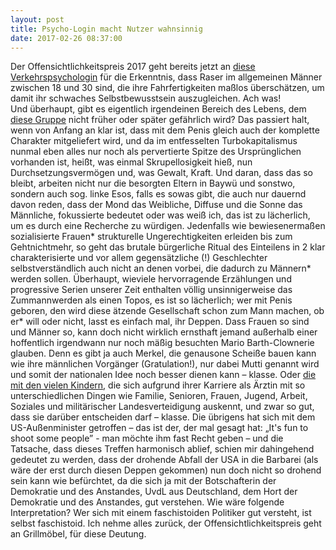 ```yaml
---
layout: post
title: Psycho-Login macht Nutzer wahnsinnig
date: 2017-02-26 08:37:00
---
```


Der Offensichtlichkeitspreis 2017 geht bereits jetzt an [diese Verkehrspsychologin](http://www.tagesspiegel.de/themen/reportage/illegale-autorennen-in-berlin-warum-raser-die-schuld-bei-anderen-suchen/19391760.html) für die Erkenntnis, dass Raser im allgemeinen Männer zwischen 18 und 30 sind, die ihre Fahrfertigkeiten maßlos überschätzen, um damit ihr schwaches Selbstbewusstsein auszugleichen. Ach was!<br>
Und überhaupt, gibt es eigentlich irgendeinen Bereich des Lebens, dem [diese Gruppe](https://www.youtube.com/watch?v=JhGeRWazX34) nicht früher oder später gefährlich wird?
Das passiert halt, wenn von Anfang an klar ist, dass mit dem Penis gleich auch der komplette Charakter mitgeliefert wird, und da im entfesselten Turbokapitalismus nunmal eben alles nur noch als pervertierte Spitze des Ursprünglichen vorhanden ist, heißt, was einmal Skrupellosigkeit hieß, nun Durchsetzungsvermögen und, was Gewalt, Kraft. Und daran, dass das so bleibt, arbeiten nicht nur die besorgten Eltern in Baywü und sonstwo, sondern auch sog. linke Esos, falls es sowas gibt, die auch nur dauernd davon reden, dass der Mond das Weibliche, Diffuse und die Sonne das Männliche, fokussierte bedeutet oder was weiß ich, das ist zu lächerlich, um es durch eine Recherche zu würdigen. Jedenfalls wie bewiesenermaßen sozialisierte Frauen\* strukturelle Ungerechtigkeiten erleiden bis zum Gehtnichtmehr, so geht das brutale bürgerliche Ritual des Einteilens in 2 klar charakterisierte und vor allem gegensätzliche (!) Geschlechter selbstverständlich auch nicht an denen vorbei, die dadurch zu Männern\* werden sollen. Überhaupt, wieviele hervorragende  Erzählungen und progressive Serien unserer Zeit enthalten völlig unsinnigerweise das Zummannwerden als einen Topos, es ist so lächerlich; wer mit Penis geboren, den wird diese ätzende Gesellschaft schon zum Mann machen, ob er\* will oder nicht, lasst es einfach mal, ihr Deppen. Dass Frauen so sind und Männer so, kann doch nicht wirklich ernsthaft jemand außerhalb einer hoffentlich irgendwann nur noch mäßig besuchten Mario Barth-Clownerie glauben. Denn es gibt ja auch Merkel, die genausone Scheiße bauen kann wie ihre männlichen Vorgänger (Gratulation!), nur dabei Mutti genannt wird und somit der nationalen Idee noch besser dienen kann – klasse. Oder [die mit den vielen Kindern](https://de.wikipedia.org/wiki/Ursula_von_der_Leyen), die sich aufgrund ihrer Karriere als Ärztin mit so unterschiedlichen Dingen wie Familie, Senioren, Frauen, Jugend, Arbeit, Soziales und militärischer Landesverteidigung auskennt, und zwar so gut, dass sie darüber entscheiden darf – klasse. Die übrigens hat sich mit dem US-Außenminister getroffen – das ist der, der mal gesagt hat: „It's fun to shoot some people” - man möchte ihm fast Recht geben – und die Tatsache, dass dieses Treffen harmonisch ablief, schien mir dahingehend gedeutet zu werden, dass der drohende Abfall der USA in die Barbarei (als wäre der erst durch diesen Deppen gekommen) nun doch nicht so drohend sein kann wie befürchtet, da die sich ja mit der Botschafterin der Demokratie und des Anstandes, UvdL aus Deutschland, dem Hort der Demokratie und des Anstandes, gut verstehen. Wie wäre folgende Interpretation? Wer sich mit einem faschistoiden Politiker gut versteht, ist selbst faschistoid. Ich nehme alles zurück, der Offensichtlichkeitspreis geht an Grillmöbel, für diese Deutung.
